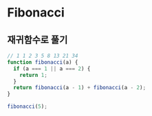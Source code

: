 # Fibonacci

## 재귀함수로 풀기

```js
// 1 1 2 3 5 8 13 21 34
function fibonacci(a) {
  if (a === 1 || a === 2) {
    return 1;
  }
  return fibonacci(a - 1) + fibonacci(a - 2);
}

fibonacci(5);
```
